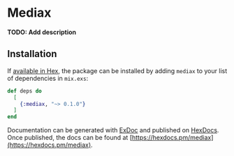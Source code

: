 # Mediax

**TODO: Add description**

## Installation

If [available in Hex](https://hex.pm/docs/publish), the package can be installed
by adding `mediax` to your list of dependencies in `mix.exs`:

```elixir
def deps do
  [
    {:mediax, "~> 0.1.0"}
  ]
end
```

Documentation can be generated with [ExDoc](https://github.com/elixir-lang/ex_doc)
and published on [HexDocs](https://hexdocs.pm). Once published, the docs can
be found at [https://hexdocs.pm/mediax](https://hexdocs.pm/mediax).

